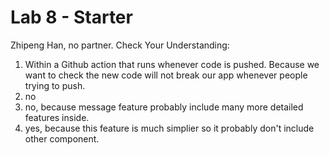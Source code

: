 # Lab 8 - Starter
Zhipeng Han, no partner.
Check Your Understanding:
1. Within a Github action that runs whenever code is pushed. Because we want to check the new code will not break our app whenever people trying to push.
2. no
3. no, because message feature probably include many more detailed features inside.
4. yes, because this feature is much simplier so it probably don't include other component.
